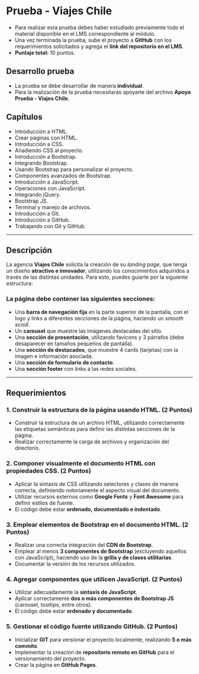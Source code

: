 # Prueba - Viajes Chile

- Para realizar esta prueba debes haber estudiado previamente todo el material disponible en el LMS correspondiente al módulo.  
- Una vez terminada la prueba, sube el proyecto a **GitHub** con los requerimientos solicitados y agrega el **link del repositorio en el LMS**.
- **Puntaje total:** 10 puntos.

## Desarrollo prueba

- La prueba se debe desarrollar de manera **individual**.  
- Para la realización de la prueba necesitarás apoyarte del archivo **Apoyo Prueba - Viajes Chile**.

## Capítulos

- Introducción a HTML.  
- Crear páginas con HTML.  
- Introducción a CSS.  
- Añadiendo CSS al proyecto.  
- Introducción a Bootstrap.  
- Integrando Bootstrap.  
- Usando Bootstrap para personalizar el proyecto.  
- Componentes avanzados de Bootstrap.  
- Introducción a JavaScript.  
- Operaciones con JavaScript.  
- Integrando jQuery.  
- Bootstrap JS.  
- Terminal y manejo de archivos.  
- Introducción a Git.  
- Introducción a GitHub.  
- Trabajando con Git y GitHub.

---

## Descripción

La agencia **Viajes Chile** solicita la creación de su *landing page*, que tenga un diseño **atractivo e innovador**, utilizando los conocimientos adquiridos a través de las distintas unidades. Para esto, puedes guiarte por la siguiente estructura:

### La página debe contener las siguientes secciones:

- Una **barra de navegación fija** en la parte superior de la pantalla, con el logo y links a diferentes secciones de la página, haciendo un *smooth scroll*.  
- Un **carousel** que muestre las imágenes destacadas del sitio.  
- Una **sección de presentación**, utilizando favicons y 3 párrafos (debe desaparecer en tamaños pequeños de pantalla).  
- Una **sección de destacados**, que muestre 4 cards (tarjetas) con la imagen e información asociada.  
- Una **sección de formulario de contacto**.  
- Una **sección footer** con links a las redes sociales.

---

## Requerimientos

### 1. Construir la estructura de la página usando HTML. (2 Puntos)

- Construir la estructura de un archivo HTML, utilizando correctamente las etiquetas semánticas para definir las distintas secciones de la página.  
- Realizar correctamente la carga de archivos y organización del directorio.

### 2. Componer visualmente el documento HTML con propiedades CSS. (2 Puntos)

- Aplicar la sintaxis de CSS utilizando selectores y clases de manera correcta, definiendo notoriamente el aspecto visual del documento.  
- Utilizar recursos externos como **Google Fonts** y **Font Awesome** para definir estilos de fuente.  
- El código debe estar **ordenado, documentado e indentado**.

### 3. Emplear elementos de Bootstrap en el documento HTML. (2 Puntos)

- Realizar una correcta integración del **CDN de Bootstrap**.  
- Emplear al menos **3 componentes de Bootstrap** (excluyendo aquellos con JavaScript), haciendo uso de la **grilla y de clases utilitarias**.  
- Documentar la versión de los recursos utilizados.

### 4. Agregar componentes que utilicen JavaScript. (2 Puntos)

- Utilizar adecuadamente la **sintaxis de JavaScript**.  
- Aplicar correctamente **dos o más componentes de Bootstrap JS** (carousel, tooltips, entre otros).  
- El código debe estar **ordenado y documentado**.

### 5. Gestionar el código fuente utilizando GitHub. (2 Puntos)

- Inicializar **GIT** para versionar el proyecto localmente, realizando **5 o más commits**.  
- Implementar la creación de **repositorio remoto en GitHub** para el versionamiento del proyecto.  
- Crear la página en **GitHub Pages**.
